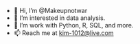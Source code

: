- 👋 Hi, I’m @Makeupnotwar
- 👀 I’m interested in data analysis.
- 🌱 I’m work with Python, R, SQL, and more.
- 📫 Reach me at kim-1012@live.com

<!---
Makeupnotwar/Makeupnotwar is a ✨ special ✨ repository because its `README.md` (this file) appears on your GitHub profile.
You can click the Preview link to take a look at your changes.
--->
